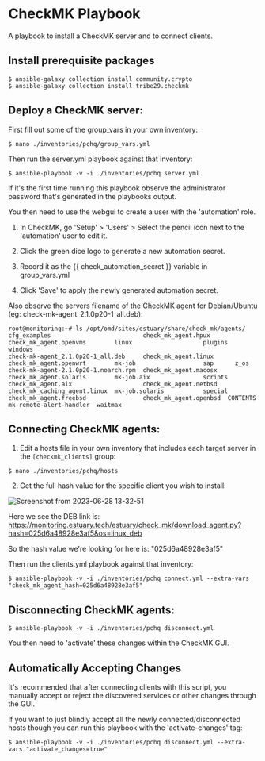 
# CheckMK Playbook

A playbook to install a CheckMK server and to connect clients.


## Install prerequisite packages
```
$ ansible-galaxy collection install community.crypto
$ ansible-galaxy collection install tribe29.checkmk
```


## Deploy a CheckMK server:

First fill out some of the group_vars in your own inventory:

`$ nano ./inventories/pchq/group_vars.yml`

Then run the server.yml playbook against that inventory:

`$ ansible-playbook -v -i ./inventories/pchq server.yml`

If it's the first time running this playbook observe the administrator password that's generated in the playbooks output.

You then need to use the webgui to create a user with the 'automation' role.

1) In CheckMK, go 'Setup' > 'Users' > Select the pencil icon next to the 'automation' user to edit it.

2) Click the green dice logo to generate a new automation secret.

3) Record it as the {{ check_automation_secret }} variable in group_vars.yml

4) Click 'Save' to apply the newly generated automation secret.

Also observe the servers filename of the CheckMK agent for Debian/Ubuntu (eg: check-mk-agent_2.1.0p20-1_all.deb):
```
root@monitoring:~# ls /opt/omd/sites/estuary/share/check_mk/agents/
cfg_examples                          check_mk_agent.hpux     check_mk_agent.openvms        linux                    plugins  windows
check-mk-agent_2.1.0p20-1_all.deb     check_mk_agent.linux    check_mk_agent.openwrt        mk-job                   sap      z_os
check-mk-agent-2.1.0p20-1.noarch.rpm  check_mk_agent.macosx   check_mk_agent.solaris        mk-job.aix               scripts
check_mk_agent.aix                    check_mk_agent.netbsd   check_mk_caching_agent.linux  mk-job.solaris           special
check_mk_agent.freebsd                check_mk_agent.openbsd  CONTENTS                      mk-remote-alert-handler  waitmax
```


## Connecting CheckMK agents:

1) Edit a hosts file in your own inventory that includes each target server in the `[checkmk_clients]` group:

`$ nano ./inventories/pchq/hosts`

2) Get the full hash value for the specific client you wish to install:

![Screenshot from 2023-06-28 13-32-51](https://github.com/PC-Admin/checkmk-playbook/assets/29645145/71b38c61-2bed-4448-b9b2-7c117b1031ed)

Here we see the DEB link is: https://monitoring.estuary.tech/estuary/check_mk/download_agent.py?hash=025d6a48928e3af5&os=linux_deb

So the hash value we're looking for here is: "025d6a48928e3af5"


Then run the clients.yml playbook against that inventory:

`$ ansible-playbook -v -i ./inventories/pchq connect.yml --extra-vars "check_mk_agent_hash=025d6a48928e3af5"`


## Disconnecting CheckMK agents:

`$ ansible-playbook -v -i ./inventories/pchq disconnect.yml`

You then need to 'activate' these changes within the CheckMK GUI.


## Automatically Accepting Changes

It's recommended that after connecting clients with this script, you manually accept or reject the discovered services or other changes through the GUI.

If you want to just blindly accept all the newly connected/disconnected hosts though you can run this playbook with the 'activate-changes' tag:

`$ ansible-playbook -v -i ./inventories/pchq disconnect.yml --extra-vars "activate_changes=true"`

